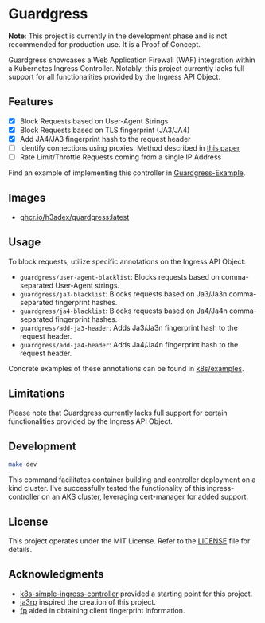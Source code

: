 # Guardgress


**Note**: This project is currently in the development phase and is not 
recommended for production use. It is a Proof of Concept.

Guardgress showcases a Web Application Firewall (WAF) integration within 
a Kubernetes Ingress Controller. Notably, this project currently lacks 
full support for all functionalities provided by the Ingress API Object.

## Features
- [x] Block Requests based on User-Agent Strings
- [x] Block Requests based on TLS fingerprint (JA3/JA4)
- [x] Add JA4/JA3 fingerprint hash to the request header
- [ ] Identify connections using proxies. Method described in [this paper](https://dl.acm.org/doi/abs/10.1007/978-3-031-21280-2_18)
- [ ] Rate Limit/Throttle Requests coming from a single IP Address

Find an example of implementing this controller in 
[Guardgress-Example](https://github.com/h3adex/guardgress-example).

## Images
- [ghcr.io/h3adex/guardgress:latest](https://github.com/h3adex/guardgress/pkgs/container/guardgress)

## Usage
To block requests, utilize specific annotations on the Ingress API Object:

- `guardgress/user-agent-blacklist`: Blocks requests based on comma-separated User-Agent strings.
- `guardgress/ja3-blacklist`: Blocks requests based on Ja3/Ja3n comma-separated fingerprint hashes.
- `guardgress/ja4-blacklist`: Blocks requests based on Ja4/Ja4n comma-separated fingerprint hashes.
- `guardgress/add-ja3-header`: Adds Ja3/Ja3n fingerprint hash to the request header.
- `guardgress/add-ja4-header`: Adds Ja4/Ja4n fingerprint hash to the request header.

Concrete examples of these annotations can be found in [k8s/examples](k8s/examples).

## Limitations
Please note that Guardgress currently lacks full support for certain functionalities provided by the Ingress API Object.

## Development
```sh
make dev
```
This command facilitates container building and controller deployment on a kind cluster.
I've successfully tested the functionality of this ingress-controller on an AKS cluster,
leveraging cert-manager for added support.

## License
This project operates under the MIT License. Refer to the [LICENSE](LICENSE) file for details.

## Acknowledgments
- [k8s-simple-ingress-controller](https://github.com/calebdoxsey/kubernetes-simple-ingress-controller) provided a starting point for this project.
- [ja3rp](https://github.com/sleeyax/ja3rp) inspired the creation of this project.
- [fp](https://github.com/gospider007/fp) aided in obtaining client fingerprint information.